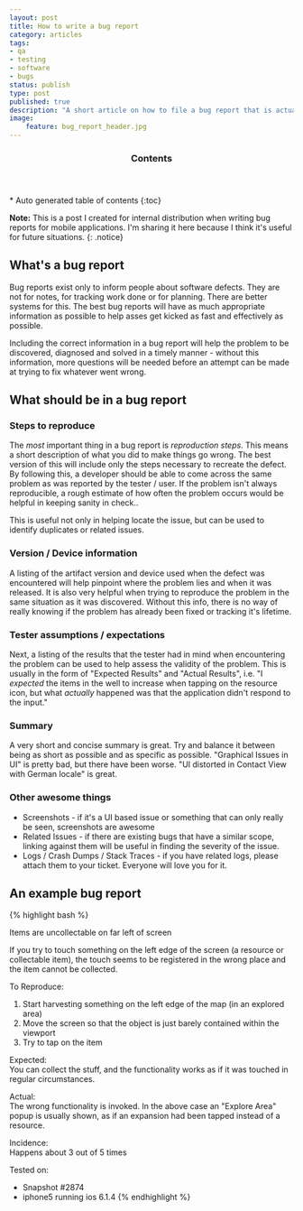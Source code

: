 ```yaml
---
layout: post
title: How to write a bug report
category: articles
tags:
- qa
- testing
- software
- bugs
status: publish
type: post
published: true
description: "A short article on how to file a bug report that is actually helpful."
image: 
    feature: bug_report_header.jpg
---
```


<section id="table-of-contents" class="toc">
  <header>
    <h3 >Contents</h3>
  </header>
<div id="drawer" markdown="1">
*  Auto generated table of contents
{:toc}
</div>
</section><!-- /#table-of-contents -->

**Note:** This is a post I created for internal distribution when writing bug reports for mobile applications. I'm sharing it here because I think it's useful for future situations.
{: .notice}

## What's a bug report

Bug reports exist only to inform people about software defects. They are not for notes, for tracking work done or for planning. There are better systems for this. The best bug reports will have as much appropriate information as possible to help asses get kicked as fast and effectively as possible.

Including the correct information in a bug report will help the problem to be discovered, diagnosed and solved in a timely manner - without this information, more questions will be needed before an attempt can be made at trying to fix whatever went wrong.

## What should be in a bug report

### Steps to reproduce
The *most* important thing in a bug report is _reproduction steps_. This means a short description of what you did to make things go wrong. The best version of this will include only the steps necessary to recreate the defect. By following this, a developer should be able to come across the same problem as was reported by the tester / user. If the problem isn't always reproducible, a rough estimate of how often the problem occurs would be helpful in keeping sanity in check..

This is useful not only in helping locate the issue, but can be used to identify duplicates or related issues.

### Version / Device information
A listing of the artifact version and device used when the defect was encountered will help pinpoint where the problem lies and when it was released. It is also very helpful when trying to reproduce the problem in the same situation as it was discovered. Without this info, there is no way of really knowing if the problem has already been fixed or tracking it's lifetime.

### Tester assumptions / expectations
Next, a listing of the results that the tester had in mind when encountering the problem can be used to help assess the validity of the problem. This is usually in the form of "Expected Results" and "Actual Results", i.e. "I _expected_ the items in the well to increase when tapping on the resource icon, but what _actually_ happened was that the application didn't respond to the input."

### Summary

A very short and concise summary is great. Try and balance it between being as short as possible and as specific as possible. "Graphical Issues in UI" is pretty bad, but there have been worse. "UI distorted in Contact View with German locale" is great.

### Other awesome things
* Screenshots - if it's a UI based issue or something that can only really be seen, screenshots are awesome
* Related Issues - if there are existing bugs that have a similar scope, linking against them will be useful in finding the severity of the issue.
* Logs / Crash Dumps / Stack Traces - if you have related logs, please attach them to your ticket. Everyone will love you for it.

## An example bug report

{% highlight bash %}

Items are uncollectable on far left of screen

If you try to touch something on the left edge of the screen (a resource or collectable item), the touch seems to be registered in the wrong place and the item cannot be collected.

To Reproduce:  
1. Start harvesting something on the left edge of the map (in an explored area)  
2. Move the screen so that the object is just barely contained within the viewport  
3. Try to tap on the item  

Expected:  
You can collect the stuff, and the functionality works as if it was touched in regular circumstances.

Actual:  
The wrong functionality is invoked. In the above case an "Explore Area" popup is usually shown, as if an expansion had been tapped instead of a resource.

Incidence:  
Happens about 3 out of 5 times

Tested on:  
* Snapshot #2874
* iphone5 running ios 6.1.4
{% endhighlight %}
